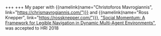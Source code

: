 +++
+++
My paper with {{namelink(name="Christoforos Mavrogiannis", link="https://chrismavrogiannis.com/")}} and {{namelink(name="Ross Knepper", link="https://rossknepper.com/")}}, ["Social Momentum: A Framework for Legible Navigation in Dynamic Multi-Agent Environments"](http://www.cmavrogiannis.com/docs/mavrogiannis_hri18_preprint.pdf), was accepted to HRI 2018
